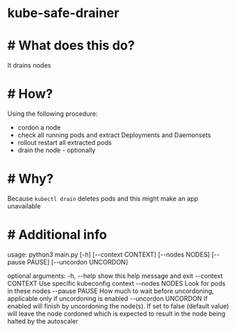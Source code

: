 # kube-safe-drainer

# # What does this do?
It drains nodes

# # How?
Using the following procedure:
- cordon a node
- check all running pods and extract Deployments and Daemonsets
- rollout restart all extracted pods
- drain the node - optionally

# # Why?
Because `kubectl drain` deletes pods and this might make an app unavailable

# # Additional info
usage: python3 main.py [-h] [--context CONTEXT] [--nodes NODES] [--pause PAUSE] [--uncordon UNCORDON]

optional arguments:
  -h, --help           show this help message and exit
  --context CONTEXT    Use specific kubeconfig context
  --nodes NODES        Look for pods in these nodes
  --pause PAUSE        How much to wait before uncordoning, applicable only if uncordoning is enabled
  --uncordon UNCORDON  If enabled will finish by uncordoning the node(s). If set to false (default value) will leave the node cordoned which is expected to result in the node being halted by the autoscaler